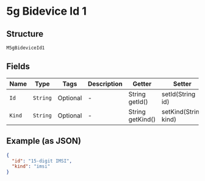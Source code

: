 
# 5g Bidevice Id 1

## Structure

`M5gBideviceId1`

## Fields

| Name | Type | Tags | Description | Getter | Setter |
|  --- | --- | --- | --- | --- | --- |
| `Id` | `String` | Optional | - | String getId() | setId(String id) |
| `Kind` | `String` | Optional | - | String getKind() | setKind(String kind) |

## Example (as JSON)

```json
{
  "id": "15-digit IMSI",
  "kind": "imsi"
}
```

